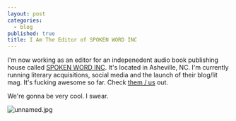 ```yaml
---
layout: post
categories: 
  - blog
published: true
title: I Am The Editor of SPOKEN WORD INC
---
```



I'm now working as an editor for an indepenedent audio book publishing house called [SPOKEN WORD INC](www.spokenwordinc.com). It's located in Asheville, NC. I'm currently running literary acquisitions, social media and the launch of their blog/lit mag. It's fucking awesome so far. Check [them / us](www.spokenwordinc.com) out. 

We're gonna be very cool. I swear.

![unnamed.jpg]({{site.baseurl}}/media/unnamed.jpg)
